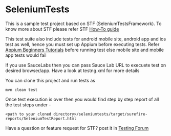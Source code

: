 # SeleniumTests

This is a sample test project based on STF (SeleniumTestsFramework).
To know more about STF please refer 
STF [How-To guide](http://www.seleniumtests.com/2013/10/announcing-selenium-tests-automation.html)

This test suite also include tests for android mobile site, android app and ios test as well, hence you must set up Appium before executing tests. Refer [Appium Beginners Tutorials](http://www.seleniumtests.com/p/appium-tutorial.html) before running test else mobile site and mobile app tests would fail

If you use SauceLabs then you can pass Sauce Lab URL to execuete test on desired browser/app. Have a look at testng.xml for more details

You can clone this project and run tests as  

```mvn clean test```

Once test execution is over then you would find step by step report of all the test steps under -

```<path to your cloned directory>/seleniumtests/target/surefire-reports/SeleniumTestReport.html``` 

Have a question or feature request for STF? post it in [Testing Forum](http://www.seleniumtests.com/p/testing-forum.html) 
